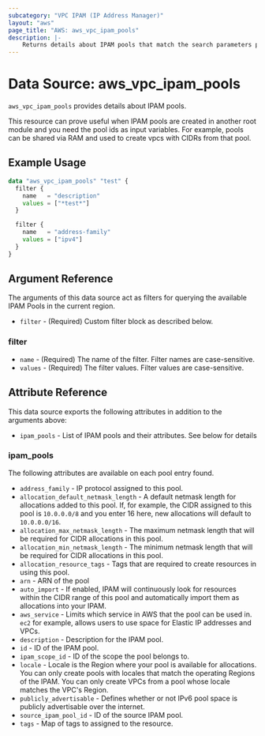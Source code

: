 ```yaml
---
subcategory: "VPC IPAM (IP Address Manager)"
layout: "aws"
page_title: "AWS: aws_vpc_ipam_pools"
description: |-
    Returns details about IPAM pools that match the search parameters provided.
---
```


# Data Source: aws_vpc_ipam_pools

`aws_vpc_ipam_pools` provides details about IPAM pools.

This resource can prove useful when IPAM pools are created in another root
module and you need the pool ids as input variables. For example, pools
can be shared via RAM and used to create vpcs with CIDRs from that pool.

## Example Usage

```terraform
data "aws_vpc_ipam_pools" "test" {
  filter {
    name   = "description"
    values = ["*test*"]
  }

  filter {
    name   = "address-family"
    values = ["ipv4"]
  }
}
```

## Argument Reference

The arguments of this data source act as filters for querying the available
IPAM Pools in the current region.

* `filter` - (Required) Custom filter block as described below.

### filter

* `name` - (Required) The name of the filter. Filter names are case-sensitive.
* `values` - (Required) The filter values. Filter values are case-sensitive.

## Attribute Reference

This data source exports the following attributes in addition to the arguments above:

* `ipam_pools` - List of IPAM pools and their attributes. See below for details

### ipam_pools

The following attributes are available on each pool entry found.

* `address_family` - IP protocol assigned to this pool.
* `allocation_default_netmask_length` - A default netmask length for allocations added to this pool. If, for example, the CIDR assigned to this pool is `10.0.0.0/8` and you enter 16 here, new allocations will default to `10.0.0.0/16`.
* `allocation_max_netmask_length` - The maximum netmask length that will be required for CIDR allocations in this pool.
* `allocation_min_netmask_length` - The minimum netmask length that will be required for CIDR allocations in this pool.
* `allocation_resource_tags` - Tags that are required to create resources in using this pool.
* `arn` - ARN of the pool
* `auto_import` - If enabled, IPAM will continuously look for resources within the CIDR range of this pool and automatically import them as allocations into your IPAM.
* `aws_service` - Limits which service in AWS that the pool can be used in. `ec2` for example, allows users to use space for Elastic IP addresses and VPCs.
* `description` - Description for the IPAM pool.
* `id` - ID of the IPAM pool.
* `ipam_scope_id` - ID of the scope the pool belongs to.
* `locale` - Locale is the Region where your pool is available for allocations. You can only create pools with locales that match the operating Regions of the IPAM. You can only create VPCs from a pool whose locale matches the VPC's Region.
* `publicly_advertisable` - Defines whether or not IPv6 pool space is publicly advertisable over the internet.
* `source_ipam_pool_id` - ID of the source IPAM pool.
* `tags` - Map of tags to assigned to the resource.
